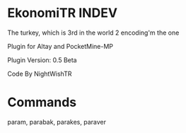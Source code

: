 # EkonomiTR INDEV

The turkey, which is 3rd in the world 2 encoding'm the one

Plugin for Altay and PocketMine-MP

Plugin Version: 0.5 Beta

Code By NightWishTR

# Commands

param, parabak, parakes, paraver




